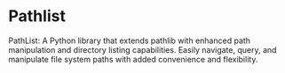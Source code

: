 # Pathlist
PathList: A Python library that extends pathlib with enhanced path manipulation and directory listing capabilities. Easily navigate, query, and manipulate file system paths with added convenience and flexibility.
